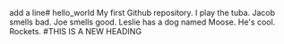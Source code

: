 add a line# hello_world
My first Github repository.
I play the tuba. 
Jacob smells bad.
Joe smells good.
Leslie has a dog named Moose.
He's cool.
Rockets.
#THIS IS A NEW HEADING
